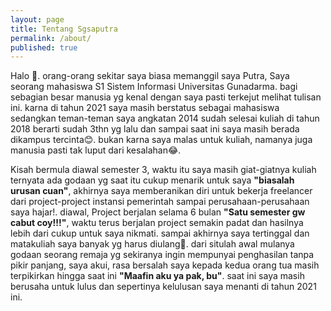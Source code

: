 ```yaml
---
layout: page
title: Tentang Sgsaputra
permalink: /about/
published: true
---
```

Halo 👋.
orang-orang sekitar saya biasa memanggil saya Putra, Saya seorang mahasiswa S1 Sistem Informasi Universitas Gunadarma. bagi sebagian besar manusia yg kenal dengan saya pasti terkejut melihat tulisan ini. karna di tahun 2021 saya masih berstatus sebagai mahasiswa sedangkan teman-teman saya angkatan 2014 sudah selesai kuliah di tahun 2018 berarti sudah 3thn yg lalu dan sampai saat ini saya masih berada dikampus tercinta😊. bukan karna saya malas untuk kuliah, namanya juga manusia pasti tak luput dari kesalahan😂. 

Kisah bermula diawal semester 3, waktu itu saya masih giat-giatnya kuliah ternyata ada godaan yg saat itu cukup menarik untuk saya **"biasalah urusan cuan"**, akhirnya saya memberanikan diri untuk bekerja freelancer dari project-project instansi pemerintah sampai perusahaan-perusahaan saya hajar!. diawal, Project berjalan selama 6 bulan **"Satu semester gw cabut coy!!!"**, waktu terus berjalan project semakin padat dan hasilnya lebih dari cukup untuk saya nikmati. sampai akhirnya saya tertinggal dan matakuliah saya banyak yg harus diulang🥺. dari situlah awal mulanya godaan seorang remaja yg sekiranya ingin mempunyai penghasilan tanpa pikir panjang, saya akui, rasa bersalah saya kepada kedua orang tua masih terpikirkan hingga saat ini **"Maafin aku ya pak, bu"**. saat ini saya masih berusaha untuk lulus dan sepertinya kelulusan saya menanti di tahun 2021 ini. 
